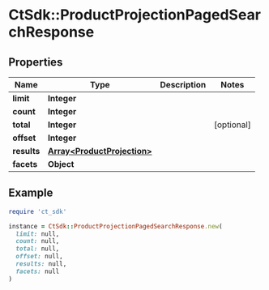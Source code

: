 # CtSdk::ProductProjectionPagedSearchResponse

## Properties

| Name | Type | Description | Notes |
| ---- | ---- | ----------- | ----- |
| **limit** | **Integer** |  |  |
| **count** | **Integer** |  |  |
| **total** | **Integer** |  | [optional] |
| **offset** | **Integer** |  |  |
| **results** | [**Array&lt;ProductProjection&gt;**](ProductProjection.md) |  |  |
| **facets** | **Object** |  |  |

## Example

```ruby
require 'ct_sdk'

instance = CtSdk::ProductProjectionPagedSearchResponse.new(
  limit: null,
  count: null,
  total: null,
  offset: null,
  results: null,
  facets: null
)
```


